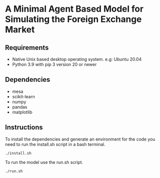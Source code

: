 # A Minimal Agent Based Model for Simulating the Foreign Exchange Market

## Requirements

- Native Unix based desktop operating system. e.g: Ubuntu 20.04
- Python 3.9 with pip 3 version 20 or newer

## Dependencies

- mesa
- scikit-learn
- numpy
- pandas
- matplotlib

## Instructions
To install the dependencies and generate an environment for the code you need to run the install.sh script in a bash terminal.

    ./install.sh

To run the model use the run.sh script.

    ./run.sh